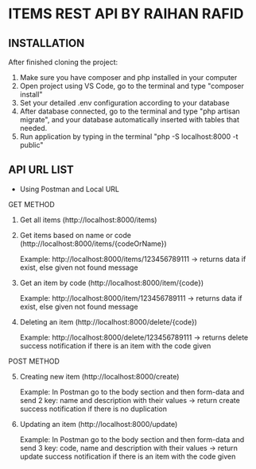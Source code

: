 # ITEMS REST API BY RAIHAN RAFID

## INSTALLATION

After finished cloning the project:
1. Make sure you have composer and php installed in your computer
2. Open project using VS Code, go to the terminal and type "composer install"
3. Set your detailed .env configuration according to your database
4. After database connected, go to the terminal and type "php artisan migrate", and your database automatically inserted with tables that needed.
5. Run application by typing in the terminal "php -S localhost:8000 -t public"

## API URL LIST

* Using Postman and Local URL

GET METHOD
1. Get all items (http://localhost:8000/items)
2. Get items based on name or code (http://localhost:8000/items/{codeOrName})

   Example: http://localhost:8000/items/123456789111 -> returns data if exist, else given not found message
3. Get an item by code (http://localhost:8000/item/{code})

   Example: http://localhost:8000/item/123456789111 -> returns data if exist, else given not found message
4. Deleting an item (http://localhost:8000/delete/{code})

   Example: http://localhost:8000/delete/123456789111 -> returns delete success notification if there is an item with the code given
   
POST METHOD

5. Creating new item (http://localhost:8000/create)

   Example: In Postman go to the body section and then form-data and send 2 key: name and description with their values -> return create success notification if there is no        duplication
6. Updating an item (http://localhost:8000/update)

   Example: In Postman go to the body section and then form-data and send 3 key: code, name and description with their values -> return update success notification if there is      an item with the code given

   
   



